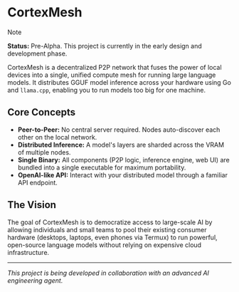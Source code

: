 # CortexMesh

> [!NOTE]
> **Status:** Pre-Alpha. This project is currently in the early design and development phase.

CortexMesh is a decentralized P2P network that fuses the power of local devices into a single, unified compute mesh for running large language models. It distributes GGUF model inference across your hardware using Go and `llama.cpp`, enabling you to run models too big for one machine.

## Core Concepts

- **Peer-to-Peer:** No central server required. Nodes auto-discover each other on the local network.
- **Distributed Inference:** A model's layers are sharded across the VRAM of multiple nodes.
- **Single Binary:** All components (P2P logic, inference engine, web UI) are bundled into a single executable for maximum portability.
- **OpenAI-like API:** Interact with your distributed model through a familiar API endpoint.

## The Vision

The goal of CortexMesh is to democratize access to large-scale AI by allowing individuals and small teams to pool their existing consumer hardware (desktops, laptops, even phones via Termux) to run powerful, open-source language models without relying on expensive cloud infrastructure.

---
*This project is being developed in collaboration with an advanced AI engineering agent.*
